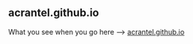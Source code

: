 acrantel.github.io
------------------
What you see when you go here --> [acrantel.github.io](acrantel.github.io)